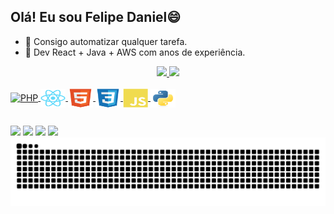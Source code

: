 ## Olá! Eu sou Felipe Daniel😄

- 🤖 Consigo automatizar qualquer tarefa.
- 🏅 Dev React + Java + AWS com anos de experiência.

<div align="center">
  <a href="https://github.com/Felipe-Daniel">
  <img height="180em" src="https://github-readme-stats.vercel.app/api?username=Felipe-Daniel&show_icons=true&theme=merko&include_all_commits=true&count_private=true"/>
  <img height="180em" src="https://github-readme-stats.vercel.app/api/top-langs/?username=Felipe-Daniel&layout=compact&langs_count=7&theme=merko"/>
</div>
<div style="display: inline_block"><br>

  <img align="center" alt="PHP" height="30" width="40" src="https://cdn.jsdelivr.net/gh/devicons/devicon/icons/php/php-original.svg">
  <img align="center" alt="React" height="30" width="40" src="https://raw.githubusercontent.com/devicons/devicon/master/icons/react/react-original.svg">
  <img align="center" alt="HTML" height="30" width="40" src="https://raw.githubusercontent.com/devicons/devicon/master/icons/html5/html5-original.svg">
  <img align="center" alt="CSS" height="30" width="40" src="https://raw.githubusercontent.com/devicons/devicon/master/icons/css3/css3-original.svg">
  <img align="center" alt="Js" height="30" width="40" src="https://raw.githubusercontent.com/devicons/devicon/master/icons/javascript/javascript-plain.svg">
  <img align="center" alt="Python" height="30" width="40" src="https://raw.githubusercontent.com/devicons/devicon/master/icons/python/python-original.svg">
</div>
  
  ##
 
<div> 
  <a href = "mailto:felipedaniel417n@gmail.com"><img src="https://img.shields.io/badge/-Gmail-%23333?style=for-the-badge&logo=gmail&logoColor=white" target="_blank"></a>
  <a href="https://www.linkedin.com/in/felipe-fran%C3%A7a-a64048218/" target="_blank"><img src="https://img.shields.io/badge/-LinkedIn-%230077B5?style=for-the-badge&logo=linkedin&logoColor=white" target="_blank"></a>
   <a href="https://t.me/#5393921199" target="_blank"><img src="https://img.shields.io/badge/Telegram-2CA5E0?style=for-the-badge&logo=telegram&logoColor=white" target="_blank"></a> 
     <a href="https://api.whatsapp.com/send?phone=5571991435317" target="_blank"><img src="https://img.shields.io/badge/WhatsApp-25D366?style=for-the-badge&logo=whatsapp&logoColor=white" target="_blank"></a> 
  

 
  <picture>
  <source media="(prefers-color-scheme: dark)" srcset="https://raw.githubusercontent.com/Felipe-Daniel/Felipe-Daniel/output/github-contribution-grid-snake-dark.svg">
  <source media="(prefers-color-scheme: light)" srcset="https://raw.githubusercontent.com/Felipe-Daniel/Felipe-Daniel/output/github-contribution-grid-snake.svg">
  <img alt="github contribution grid snake animation" src="https://raw.githubusercontent.com/Felipe-Daniel/Felipe-Daniel/output/github-contribution-grid-snake.svg">
</picture>
 
</div>

